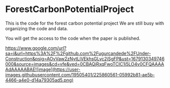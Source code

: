 # ForestCarbonPotentialProject
This is the code for the forest carbon potential project
We are still busy with organizing the code and data.

You will get the access to the code when the paper is published.

https://www.google.com/url?sa=i&url=https%3A%2F%2Fgithub.com%2Fugurcandede%2FUnder-Construction&psig=AOvVaw2zNytLiVEkhsGLyc2jSgFP&ust=1679130349746000&source=images&cd=vfe&ved=0CBAQjRxqFwoTCIC1i5LO4v0CFQAAAAAdAAAAABAE![image](https://user-images.githubusercontent.com/19505401/225860561-05992b81-ae5b-4466-a4e0-d14a79305ad5.png)
